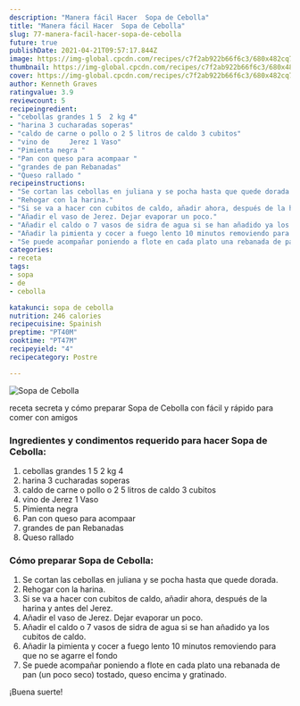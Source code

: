 ```yaml
---
description: "Manera fácil Hacer  Sopa de Cebolla"
title: "Manera fácil Hacer  Sopa de Cebolla"
slug: 77-manera-facil-hacer-sopa-de-cebolla
future: true
publishDate: 2021-04-21T09:57:17.844Z
image: https://img-global.cpcdn.com/recipes/c7f2ab922b66f6c3/680x482cq70/sopa-de-cebolla-foto-principal.jpg
thumbnail: https://img-global.cpcdn.com/recipes/c7f2ab922b66f6c3/680x482cq70/sopa-de-cebolla-foto-principal.jpg
cover: https://img-global.cpcdn.com/recipes/c7f2ab922b66f6c3/680x482cq70/sopa-de-cebolla-foto-principal.jpg
author: Kenneth Graves
ratingvalue: 3.9
reviewcount: 5
recipeingredient:
- "cebollas grandes 1 5  2 kg 4"
- "harina 3 cucharadas soperas"
- "caldo de carne o pollo o 2 5 litros de caldo 3 cubitos"
- "vino de     Jerez 1 Vaso"
- "Pimienta negra "
- "Pan con queso para acompaar "
- "grandes de pan Rebanadas"
- "Queso rallado "
recipeinstructions:
- "Se cortan las cebollas en juliana y se pocha hasta que quede dorada."
- "Rehogar con la harina."
- "Si se va a hacer con cubitos de caldo, añadir ahora, después de la harina y antes del Jerez."
- "Añadir el vaso de Jerez. Dejar evaporar un poco."
- "Añadir el caldo o 7 vasos de sidra de agua si se han añadido ya los cubitos de caldo."
- "Añadir la pimienta y cocer a fuego lento 10 minutos removiendo para que no se agarre el fondo"
- "Se puede acompañar poniendo a flote en cada plato una rebanada de pan (un poco seco) tostado, queso encima y gratinado."
categories:
- receta
tags:
- sopa
- de
- cebolla

katakunci: sopa de cebolla 
nutrition: 246 calories
recipecuisine: Spainish
preptime: "PT40M"
cooktime: "PT47M"
recipeyield: "4"
recipecategory: Postre

---
```



![Sopa de Cebolla](https://img-global.cpcdn.com/recipes/c7f2ab922b66f6c3/680x482cq70/sopa-de-cebolla-foto-principal.jpg)

receta secreta y cómo preparar Sopa de Cebolla con fácil y rápido para comer con amigos

<!--inarticleads1-->

### Ingredientes y condimentos requerido para hacer Sopa de Cebolla:

1. cebollas grandes 1 5  2 kg 4
1. harina 3 cucharadas soperas
1. caldo de carne o pollo o 2 5 litros de caldo 3 cubitos
1. vino de     Jerez 1 Vaso
1. Pimienta negra 
1. Pan con queso para acompaar 
1. grandes de pan Rebanadas
1. Queso rallado 



<!--inarticleads2-->

### Cómo preparar Sopa de Cebolla:

1. Se cortan las cebollas en juliana y se pocha hasta que quede dorada.
1. Rehogar con la harina.
1. Si se va a hacer con cubitos de caldo, añadir ahora, después de la harina y antes del Jerez.
1. Añadir el vaso de Jerez. Dejar evaporar un poco.
1. Añadir el caldo o 7 vasos de sidra de agua si se han añadido ya los cubitos de caldo.
1. Añadir la pimienta y cocer a fuego lento 10 minutos removiendo para que no se agarre el fondo
1. Se puede acompañar poniendo a flote en cada plato una rebanada de pan (un poco seco) tostado, queso encima y gratinado.



¡Buena suerte!

